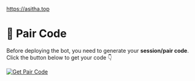 https://asitha.top
# 🔑 Pair Code

Before deploying the bot, you need to generate your **session/pair code**.  
Click the button below to get your code 👇

[![Get Pair Code](https://img.shields.io/badge/Get%20Pair%20Code-Click%20Here-brightgreen?style=for-the-badge&logo=whatsapp)](https://asitha.top/pair)
